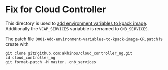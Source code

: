 # Fix for Cloud Controller

This directory is used to [add environment variables to kpack image](https://github.com/cloudfoundry/cloud_controller_ng/pull/1600). Additionally the `VCAP_SERVICES` variabble is renamed to `CNB_SERVICES`.

The patch file `0001-Add-environment-variables-to-kpack-image-CR.patch` is create with

```
git clone git@github.com:akhinos/cloud_controller_ng.git
cd cloud_controller_ng
git format-patch -M master..cnb_services
```
